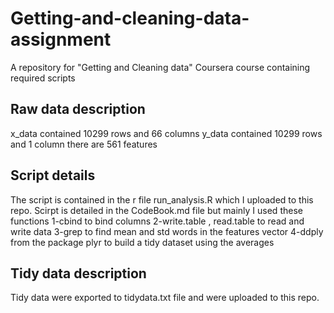 # Getting-and-cleaning-data-assignment

A repository for "Getting and Cleaning data" Coursera course containing required scripts

## Raw data description

x_data contained 10299 rows and  66 columns
y_data contained 10299 rows and  1 column
there are 561 features



## Script details
The script is contained in the r file run_analysis.R which I uploaded to this repo.
Scirpt is detailed in the CodeBook.md file but mainly I used these functions
1-cbind to bind columns
2-write.table , read.table to read and write data
3-grep to find mean and std words in the features vector
4-ddply from the package plyr to build a tidy dataset using the averages


## Tidy data description

Tidy data were exported to tidydata.txt file and were uploaded to this repo.
